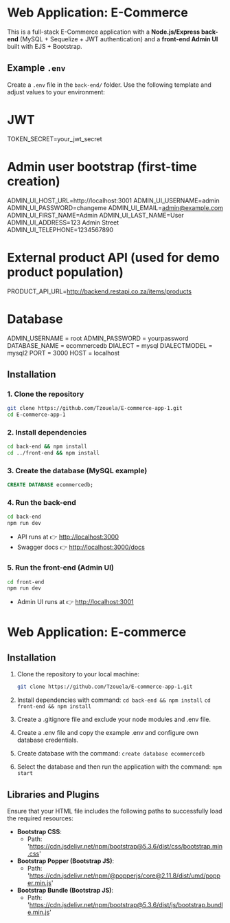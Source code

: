 # Web Application: E-Commerce  
This is a full-stack E-Commerce application with a **Node.js/Express back-end** (MySQL + Sequelize + JWT authentication) and a **front-end Admin UI** built with EJS + Bootstrap. 

## Example `.env`

Create a `.env` file in the `back-end/` folder. Use the following template and adjust values to your environment:

# JWT
TOKEN_SECRET=your_jwt_secret

# Admin user bootstrap (first-time creation)
ADMIN_UI_HOST_URL=http://localhost:3001
ADMIN_UI_USERNAME=admin
ADMIN_UI_PASSWORD=changeme
ADMIN_UI_EMAIL=admin@example.com
ADMIN_UI_FIRST_NAME=Admin
ADMIN_UI_LAST_NAME=User
ADMIN_UI_ADDRESS=123 Admin Street
ADMIN_UI_TELEPHONE=1234567890

# External product API (used for demo product population)
PRODUCT_API_URL=http://backend.restapi.co.za/items/products

# Database
ADMIN_USERNAME = root
ADMIN_PASSWORD = yourpassword
DATABASE_NAME = ecommercedb
DIALECT = mysql
DIALECTMODEL = mysql2
PORT = 3000
HOST = localhost

## Installation

### 1. Clone the repository
```bash
git clone https://github.com/Tzouela/E-commerce-app-1.git
cd E-commerce-app-1
```

### 2. Install dependencies
```bash
cd back-end && npm install
cd ../front-end && npm install
```

### 3. Create the database (MySQL example)
```sql
CREATE DATABASE ecommercedb;
```

### 4. Run the back-end
```bash
cd back-end
npm run dev
```
- API runs at 👉 [http://localhost:3000](http://localhost:3000)  
- Swagger docs 👉 [http://localhost:3000/docs](http://localhost:3000/docs)

### 5. Run the front-end (Admin UI)
```bash
cd front-end
npm run dev
```
- Admin UI runs at 👉 [http://localhost:3001](http://localhost:3001)



# Web Application: E-commerce 

## Installation

1. Clone the repository to your local machine:

   ```bash
   git clone https://github.com/Tzouela/E-commerce-app-1.git
   ```

2. Install dependencies with command: 
```cd back-end && npm install```
```cd front-end && npm install```

3. Create a .gitignore file and exclude your node modules and .env file.

4. Create a .env file and copy the example .env and configure own database credentials.

5. Create database with the command: 
```create database ecommercedb```

6. Select the database and then run the application with the command: ```npm start```


## Libraries and Plugins

Ensure that your HTML file includes the following paths to successfully load the required resources:

- **Bootstrap CSS**:
  - Path: 'https://cdn.jsdelivr.net/npm/bootstrap@5.3.6/dist/css/bootstrap.min.css'
- **Bootstrap Popper (Bootstrap JS)**:
  - Path: 'https://cdn.jsdelivr.net/npm/@popperjs/core@2.11.8/dist/umd/popper.min.js'
- **Bootstrap Bundle (Bootstrap JS)**:
  - Path: 'https://cdn.jsdelivr.net/npm/bootstrap@5.3.6/dist/js/bootstrap.bundle.min.js'
